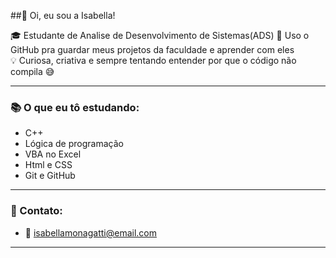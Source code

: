##👋 Oi, eu sou a Isabella!

🎓 Estudante de Analise de Desenvolvimento de Sistemas(ADS)
📁 Uso o GitHub pra guardar meus projetos da faculdade e aprender com eles  
💡 Curiosa, criativa e sempre tentando entender por que o código não compila 😅  

---

### 📚 O que eu tô estudando:
- C++
- Lógica de programação
- VBA no Excel
- Html e CSS
- Git e GitHub
---

### 💌 Contato:
- 📧 isabellamonagatti@email.com 

---
